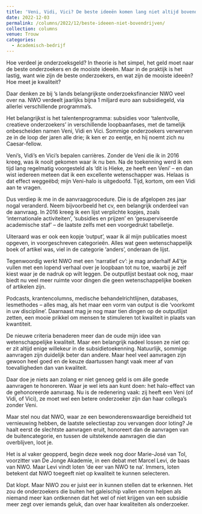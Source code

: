 ```yaml
---
title: 'Veni, Vidi, Vici? De beste ideeën komen lang niet altijd bovendrijven'
date: 2022-12-03
permalink: /columns/2022/12/beste-ideeen-niet-bovendrijven/
collection: columns
venue: Trouw
categories:
  - Academisch-bedrijf
---
```


Hoe verdeel je onderzoeksgeld? In theorie is het simpel, het geld moet naar de beste onderzoekers en de mooiste ideeën. Maar in de praktijk is het lastig, want wie zijn de beste onderzoekers, en wat zijn de mooiste ideeën? Hoe meet je kwaliteit?

Daar denken ze bij ’s lands belangrijkste onderzoeksfinancier NWO veel over na. NWO verdeelt jaarlijks bijna 1 miljard euro aan subsidiegeld, via allerlei verschillende programma’s.

Het belangrijkst is het talentenprogramma: subsidies voor ‘talentvolle, creatieve onderzoekers’ in verschillende loopbaanfases, met de tamelijk onbescheiden namen Veni, Vidi en Vici. Sommige onderzoekers verwerven ze in de loop der jaren alle drie; ik ken er zo eentje, en hij noemt zich nu Caesar-fellow.

Veni’s, Vidi’s en Vici’s bepalen carrières. Zonder de Veni die ik in 2016 kreeg, was ik nooit gekomen waar ik nu ben. Na de toekenning werd ik een tijd lang regelmatig voorgesteld als ‘dit is Hieke, ze heeft een Veni’ – en dan wist iedereen meteen dat ik een excellente wetenschapper was. Helaas is dat effect weggeëbd; mijn Veni-halo is uitgedoofd. Tijd, kortom, om een Vidi aan te vragen.

Dus verdiep ik me in de aanvraagprocedure. Die is de afgelopen zes jaar nogal veranderd. Neem bijvoorbeeld het cv, een belangrijk onderdeel van de aanvraag. In 2016 kreeg ik een lijst verplichte kopjes, zoals ‘internationale activiteiten’, ‘subsidies en prijzen’ en ‘gesuperviseerde academische staf’ – de laatste zelfs met een voorgedrukt tabelletje.

Uiteraard was er ook een kopje ‘output’, waar ik ál mijn publicaties moest opgeven, in voorgeschreven categorieën. Alles wat geen wetenschappelijk boek of artikel was, viel in de categorie ‘anders’, onderaan de lijst.

Tegenwoordig werkt NWO met een ‘narratief cv’: je mag anderhalf A4’tje vullen met een lopend verhaal over je loopbaan tot nu toe, waarbij je zelf kiest waar je de nadruk op wilt leggen. De outputlijst bestaat ook nog, maar biedt nu veel meer ruimte voor dingen die geen wetenschappelijke boeken of artikelen zijn.

Podcasts, krantencolumns, medische behandelrichtlijnen, databases, lesmethodes – alles mag, als het maar een vorm van output is die ‘voorkomt in uw discipline’. Daarnaast mag je nog maar tien dingen op de outputlijst zetten, een mooie prikkel om mensen te stimuleren tot kwaliteit in plaats van kwantiteit.

De nieuwe criteria benaderen meer dan de oude mijn idee van wetenschappelijke kwaliteit. Maar een belangrijk nadeel lossen ze niet op: er zit altijd enige willekeur in de subsidietoekenning. Natuurlijk, sommige aanvragen zijn duidelijk beter dan andere. Maar heel veel aanvragen zijn gewoon heel goed en de keuze daartussen hangt vaak meer af van toevalligheden dan van kwaliteit.

Daar doe je niets aan zolang er niet genoeg geld is om álle goede aanvragen te honoreren. Waar je wel iets aan kunt doen: het halo-effect van de gehonoreerde aanvraag. Nu is de redenering vaak: zij heeft een Veni (of Vidi, of Vici), ze moet wel een betere onderzoeker zijn dan haar collega’s zonder Veni.

Maar stel nou dat NWO, waar ze een be­won­de­rens­waar­dige bereidheid tot vernieuwing hebben, de laatste selectiestap zou vervangen door loting? Je haalt eerst de slechtste aanvragen eruit, honoreert dan de aanvragen van de buitencategorie, en tussen de uitstekende aanvragen die dan overblijven, loot je.

Het is al vaker geopperd, begin deze week nog door Marie-José van Tol, voorzitter van De Jonge Akademie, in een debat met Marcel Levi, de baas van NWO. Maar Levi vindt loten ‘de eer van NWO te na’. Immers, loten betekent dat NWO toegeeft niet op kwaliteit te kunnen selecteren.

Dat klopt. Maar NWO zou er juist eer in kunnen stellen dat te erkennen. Het zou de onderzoekers die buiten het galeischip vallen enorm helpen als niemand meer kan ontkennen dat het wel of niet krijgen van een subsidie meer zegt over iemands geluk, dan over haar kwaliteiten als onderzoeker.
